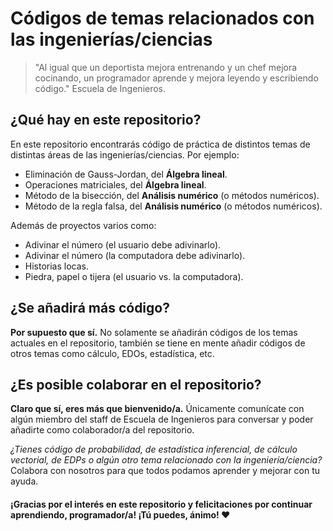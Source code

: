 # Códigos de temas relacionados con las ingenierías/ciencias
> "Al igual que un deportista mejora entrenando y un chef mejora cocinando, un programador aprende y mejora leyendo y escribiendo código." Escuela de Ingenieros.

## ¿Qué hay en este repositorio?
En este repositorio encontrarás código de práctica de distintos temas de distintas áreas de las ingenierías/ciencias. Por ejemplo:

- Eliminación de Gauss-Jordan, del **Álgebra lineal**.
- Operaciones matriciales, del **Álgebra lineal**.
- Método de la bisección, del **Análisis numérico** (o métodos numéricos).
- Método de la regla falsa, del **Análisis numérico** (o métodos numéricos).

Además de proyectos varios como:
- Adivinar el número (el usuario debe adivinarlo).
- Adivinar el número (la computadora debe adivinarlo).
- Historias locas.
- Piedra, papel o tijera (el usuario vs. la computadora).

## ¿Se añadirá más código?
**Por supuesto que sí.** No solamente se añadirán códigos de los temas actuales en el repositorio, también se tiene en mente añadir códigos de otros temas como cálculo, EDOs, estadística, etc.

## ¿Es posible colaborar en el repositorio?
**Claro que sí, eres más que bienvenido/a.** Únicamente comunícate con algún miembro del staff de Escuela de Ingenieros para conversar y poder añadirte como colaborador/a del repositorio.

*¿Tienes código de probabilidad, de estadística inferencial, de cálculo vectorial, de EDPs o algún otro tema relacionado con la ingeniería/ciencia?*
Colabora con nosotros para que todos podamos aprender y mejorar con tu ayuda.

#### ¡Gracias por el interés en este repositorio y felicitaciones por continuar aprendiendo, programador/a! ¡Tú puedes, ánimo! ❤️
